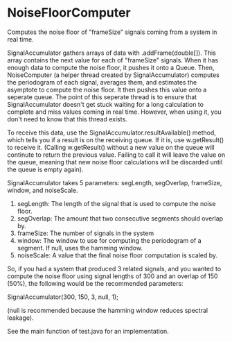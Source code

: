 # NoiseFloorComputer

Computes the noise floor of "frameSize" signals coming from a system in real time.

SignalAccumulator gathers arrays of data with .addFrame(double[]). This array contains the next value for each of "frameSize" signals. When it has enough data to compute the noise floor, it pushes it onto a Queue. Then, NoiseComputer (a helper thread created by SignalAccumulator) computes the periodogram of each signal, averages them, and estimates the asymptote to compute the noise floor. It then pushes this value onto a seperate queue. The point of this seperate thread is to ensure that SignalAccumulator doesn't get stuck waiting for a long calculation to complete and miss values coming in real time. However, when using it, you don't need to know that this thread exists.

To receive this data, use the SignalAccumulator.resultAvailable() method, which tells you if a result is on the receiving queue. If it is, use w.getResult() to receive it. (Calling w.getResult() without a new value on the queue will continute to return the previous value. Failing to call it will leave the value on the queue, meaning that new noise floor calculations will be discarded until the queue is empty again).

SignalAccumulator takes 5 parameters: segLength, segOverlap, frameSize, window, and noiseScale.

1) segLength: The length of the signal that is used to compute the noise floor.
2) segOverlap: The amount that two consecutive segments should overlap by.
3) frameSize: The number of signals in the system
4) window: The window to use for computing the periodogram of a segment. If null, uses the hamming window.
5) noiseScale: A value that the final noise floor computation is scaled by.

So, if you had a system that produced 3 related signals, and you wanted to compute the noise floor using signal lengths of 300 and an overlap of 150 (50%), the following would be the recommended parameters:

SignalAccumulator(300, 150, 3, null, 1);

(null is recommended because the hamming window reduces spectral leakage).

See the main function of test.java for an implementation.
